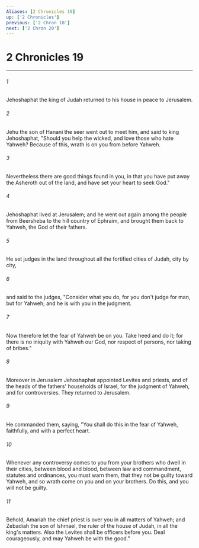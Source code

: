 ```yaml
---
Aliases: [2 Chronicles 19]
up: ['2 Chronicles']
previous: ['2 Chron 18']
next: ['2 Chron 20']
---
```

# 2 Chronicles 19
***





###### 1 

Jehoshaphat the king of Judah returned to his house in peace to Jerusalem. 



###### 2 

Jehu the son of Hanani the seer went out to meet him, and said to king Jehoshaphat, "Should you help the wicked, and love those who hate Yahweh? Because of this, wrath is on you from before Yahweh. 



###### 3 

Nevertheless there are good things found in you, in that you have put away the Asheroth out of the land, and have set your heart to seek God." 



###### 4 

Jehoshaphat lived at Jerusalem; and he went out again among the people from Beersheba to the hill country of Ephraim, and brought them back to Yahweh, the God of their fathers. 



###### 5 

He set judges in the land throughout all the fortified cities of Judah, city by city, 



###### 6 

and said to the judges, "Consider what you do, for you don't judge for man, but for Yahweh; and he is with you in the judgment. 



###### 7 

Now therefore let the fear of Yahweh be on you. Take heed and do it; for there is no iniquity with Yahweh our God, nor respect of persons, nor taking of bribes." 



###### 8 

Moreover in Jerusalem Jehoshaphat appointed Levites and priests, and of the heads of the fathers' households of Israel, for the judgment of Yahweh, and for controversies. They returned to Jerusalem. 



###### 9 

He commanded them, saying, "You shall do this in the fear of Yahweh, faithfully, and with a perfect heart. 



###### 10 

Whenever any controversy comes to you from your brothers who dwell in their cities, between blood and blood, between law and commandment, statutes and ordinances, you must warn them, that they not be guilty toward Yahweh, and so wrath come on you and on your brothers. Do this, and you will not be guilty. 



###### 11 

Behold, Amariah the chief priest is over you in all matters of Yahweh; and Zebadiah the son of Ishmael, the ruler of the house of Judah, in all the king's matters. Also the Levites shall be officers before you. Deal courageously, and may Yahweh be with the good."
